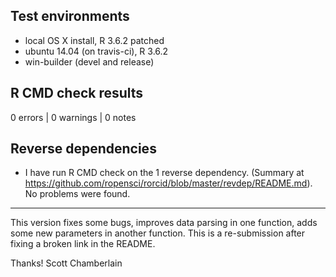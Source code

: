 ## Test environments

* local OS X install, R 3.6.2 patched
* ubuntu 14.04 (on travis-ci), R 3.6.2
* win-builder (devel and release)

## R CMD check results

0 errors | 0 warnings | 0 notes

## Reverse dependencies

* I have run R CMD check on the 1 reverse dependency. (Summary at <https://github.com/ropensci/rorcid/blob/master/revdep/README.md>). No problems were found.

---

This version fixes some bugs, improves data parsing in one function, adds some new parameters in another function. This is a re-submission after fixing a broken link in the README.

Thanks!
Scott Chamberlain
